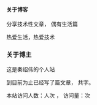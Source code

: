 #### 关于博客

分享技术性文章， 偶有生活篇

热爱生活，热爱技术



### 关于博主

这是秦绍伟的个人站

到目前为止已经写了<code class="article_number"></code>篇文章， 共<code class="site_word_count"></code>字。

本站访问人数：<code class="site_uv"></code>人次 ， 访问量：<code class="site_pv"></code>次

